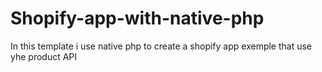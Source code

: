 # Shopify-app-with-native-php
In this template i use native php to create a shopify app exemple that use yhe product API
